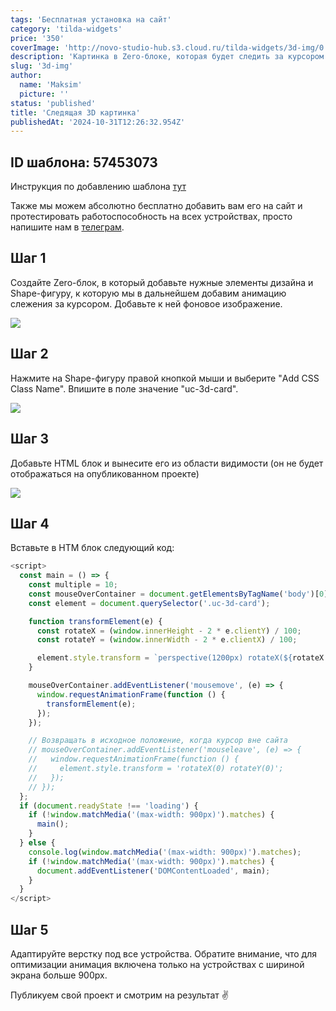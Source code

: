 ```yaml
---
tags: 'Бесплатная установка на сайт'
category: 'tilda-widgets'
price: '350'
coverImage: 'http://novo-studio-hub.s3.cloud.ru/tilda-widgets/3d-img/0.gif'
description: 'Картинка в Zero-блоке, которая будет следить за курсором пользователя'
slug: '3d-img'
author:
  name: 'Maksim'
  picture: ''
status: 'published'
title: 'Следящая 3D картинка'
publishedAt: '2024-10-31T12:26:32.954Z'
---
```


## ID шаблона: **57453073**

Инструкция по добавлению шаблона [тут](https://help-ru.tilda.cc/page-template)

Также мы можем абсолютно бесплатно добавить вам его на сайт и протестировать работоспособность на всех устройствах, просто напишите нам в [телеграм](https://t.me/Aliiishme).

## Шаг 1

Создайте Zero-блок, в который добавьте нужные элементы дизайна и Shape-фигуру, к которую мы в дальнейшем добавим анимацию слежения за курсором. Добавьте к ней фоновое изображение.

![](http://novo-studio-hub.s3.cloud.ru/tilda-widgets/3d-img/1.png)

## Шаг 2

Нажмите на Shape-фигуру правой кнопкой мыши и выберите  "Add CSS Class Name". Впишите в поле значение "uc-3d-card".

![](http://novo-studio-hub.s3.cloud.ru/tilda-widgets/3d-img/2.png)

## Шаг 3

Добавьте HTML блок и вынесите его из области видимости (он не будет отображаться на опубликованном проекте)

![](http://novo-studio-hub.s3.cloud.ru/tilda-widgets/3d-img/3.png)

## Шаг 4

Вставьте в HTM блок следующий код:

```javascript
<script>
  const main = () => {
    const multiple = 10;
    const mouseOverContainer = document.getElementsByTagName('body')[0];
    const element = document.querySelector('.uc-3d-card');

    function transformElement(e) {
      const rotateX = (window.innerHeight - 2 * e.clientY) / 100;
      const rotateY = (window.innerWidth - 2 * e.clientX) / 100;

      element.style.transform = `perspective(1200px) rotateX(${rotateX < -40 ? -20 : rotateX}deg) rotateY(${rotateY}deg) scale3d(1,1,1)`;
    }

    mouseOverContainer.addEventListener('mousemove', (e) => {
      window.requestAnimationFrame(function () {
        transformElement(e);
      });
    });

    // Возвращать в исходное положение, когда курсор вне сайта
    // mouseOverContainer.addEventListener('mouseleave', (e) => {
    //   window.requestAnimationFrame(function () {
    //     element.style.transform = 'rotateX(0) rotateY(0)';
    //   });
    // });
  };
  if (document.readyState !== 'loading') {
    if (!window.matchMedia('(max-width: 900px)').matches) {
      main();
    }
  } else {
    console.log(window.matchMedia('(max-width: 900px)').matches);
    if (!window.matchMedia('(max-width: 900px)').matches) {
      document.addEventListener('DOMContentLoaded', main);
    }
  }
</script>
```

## Шаг 5

Адаптируйте верстку под все устройства. Обратите внимание, что для оптимизации анимация включена только на устройствах с шириной экрана больше 900px.

Публикуем свой проект и смотрим на результат ✌